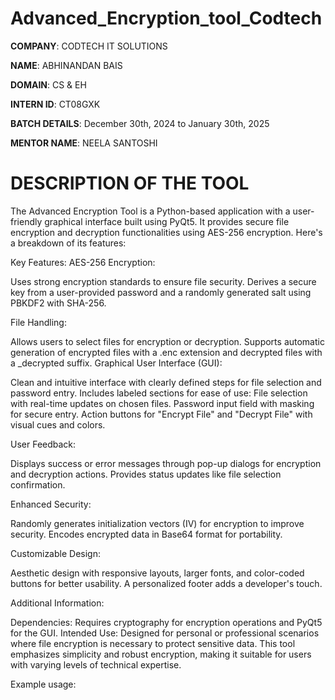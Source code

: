 # Advanced_Encryption_tool_Codtech

**COMPANY**: CODTECH IT SOLUTIONS

**NAME**: ABHINANDAN BAIS

**DOMAIN**: CS & EH

**INTERN ID**: CT08GXK

**BATCH DETAILS**: December 30th, 2024 to January 30th, 2025

**MENTOR NAME**: NEELA SANTOSHI

# DESCRIPTION OF THE TOOL

The Advanced Encryption Tool is a Python-based application with a user-friendly graphical interface built using PyQt5. It provides secure file encryption and decryption functionalities using AES-256 encryption. Here's a breakdown of its features:

Key Features:
AES-256 Encryption:

Uses strong encryption standards to ensure file security.
Derives a secure key from a user-provided password and a randomly generated salt using PBKDF2 with SHA-256.

File Handling:

Allows users to select files for encryption or decryption.
Supports automatic generation of encrypted files with a .enc extension and decrypted files with a _decrypted suffix.
Graphical User Interface (GUI):

Clean and intuitive interface with clearly defined steps for file selection and password entry.
Includes labeled sections for ease of use:
File selection with real-time updates on chosen files.
Password input field with masking for secure entry.
Action buttons for "Encrypt File" and "Decrypt File" with visual cues and colors.

User Feedback:

Displays success or error messages through pop-up dialogs for encryption and decryption actions.
Provides status updates like file selection confirmation.

Enhanced Security:

Randomly generates initialization vectors (IV) for encryption to improve security.
Encodes encrypted data in Base64 format for portability.

Customizable Design:

Aesthetic design with responsive layouts, larger fonts, and color-coded buttons for better usability.
A personalized footer adds a developer's touch.

Additional Information:

Dependencies: Requires cryptography for encryption operations and PyQt5 for the GUI.
Intended Use: Designed for personal or professional scenarios where file encryption is necessary to protect sensitive data.
This tool emphasizes simplicity and robust encryption, making it suitable for users with varying levels of technical expertise.

Example usage:

